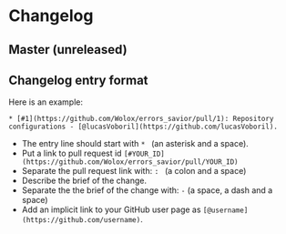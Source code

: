 # Changelog

## Master (unreleased)


## Changelog entry format

Here is an example:

```
* [#1](https://github.com/Wolox/errors_savior/pull/1): Repository configurations - [@lucasVoboril](https://github.com/lucasVoboril).
```

* The entry line should start with `* ` (an asterisk and a space).
* Put a link to pull request id `[#YOUR_ID](https://github.com/Wolox/errors_savior/pull/YOUR_ID)`
* Separate the pull request link with: `: ` (a colon and a space)
* Describe the brief of the change.
* Separate the the brief of the change with: ` - ` (a space, a dash and a space)
* Add an implicit link to your GitHub user page as `[@username](https://github.com/username)`.
